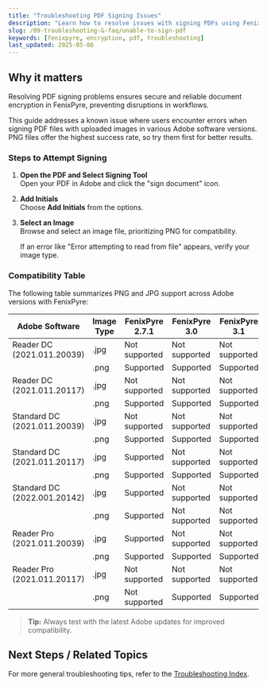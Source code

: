 ```yaml
---
title: "Troubleshooting PDF Signing Issues"
description: "Learn how to resolve issues with signing PDFs using FenixPyre, including image type recommendations for compatibility."
slug: /09-troubleshooting-&-faq/unable-to-sign-pdf
keywords: [fenixpyre, encryption, pdf, troubleshooting]
last_updated: 2025-05-06
---
```


## Why it matters
Resolving PDF signing problems ensures secure and reliable document encryption in FenixPyre, preventing disruptions in workflows.

This guide addresses a known issue where users encounter errors when signing PDF files with uploaded images in various Adobe software versions. PNG files offer the highest success rate, so try them first for better results.

### Steps to Attempt Signing

1. **Open the PDF and Select Signing Tool**  
   Open your PDF in Adobe and click the "sign document" icon.
   
   <!-- IMG: ./media/09-troubleshooting-&-faq/sign-document-icon.png | Alt: Adobe sign document icon highlighted -->

2. **Add Initials**  
   Choose **Add Initials** from the options.
   
   <!-- IMG: ./media/09-troubleshooting-&-faq/add-initials.png | Alt: Adobe add initials interface -->

3. **Select an Image**  
   Browse and select an image file, prioritizing PNG for compatibility.
   
   <!-- IMG: ./media/09-troubleshooting-&-faq/select-image.png | Alt: Adobe image selection dialog -->
   
   If an error like "Error attempting to read from file" appears, verify your image type.
   
   <!-- IMG: ./media/09-troubleshooting-&-faq/error-message.png | Alt: Adobe error message for file read issue -->

### Compatibility Table
The following table summarizes PNG and JPG support across Adobe versions with FenixPyre:

| Adobe Software              | Image Type | FenixPyre 2.7.1 | FenixPyre 3.0 | FenixPyre 3.1 |
|-----------------------------|------------|-----------------|---------------|---------------|
| Reader DC (2021.011.20039) | .jpg      | Not supported  | Not supported | Not supported |
|                             | .png      | Supported      | Supported     | Supported     |
| Reader DC (2021.011.20117) | .jpg      | Not supported  | Not supported | Not supported |
|                             | .png      | Supported      | Supported     | Supported     |
| Standard DC (2021.011.20039) | .jpg    | Not supported  | Not supported | Not supported |
|                             | .png      | Supported      | Supported     | Supported     |
| Standard DC (2021.011.20117) | .jpg   | Supported      | Not supported | Not supported |
|                             | .png      | Supported      | Supported     | Supported     |
| Standard DC (2022.001.20142) | .jpg   | Supported      | Not supported | Not supported |
|                             | .png      | Supported      | Not supported | Not supported |
| Reader Pro (2021.011.20039) | .jpg     | Supported      | Not supported | Not supported |
|                             | .png      | Supported      | Supported     | Supported     |
| Reader Pro (2021.011.20117) | .jpg     | Not supported  | Not supported | Not supported |
|                             | .png      | Not supported  | Supported     | Supported     |

> **Tip:** Always test with the latest Adobe updates for improved compatibility.

## Next Steps / Related Topics  
For more general troubleshooting tips, refer to the [Troubleshooting Index](/09-troubleshooting-&-faq/index.md).